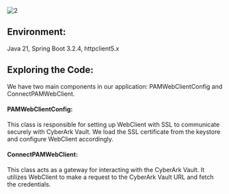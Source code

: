 
![2](https://github.com/mjameer/PAM-Java-Integration/assets/11364104/1963a595-e871-48b0-aa4e-b4c7708c62a2)

## Environment:

Java 21, Spring Boot 3.2.4, httpclient5.x


## Exploring the Code: 

We have two main components in our application: PAMWebClientConfig and ConnectPAMWebClient.

#### PAMWebClientConfig:

This class is responsible for setting up WebClient with SSL to communicate securely with CyberArk Vault.
We load the SSL certificate from the keystore and configure WebClient accordingly.

#### ConnectPAMWebClient:

This class acts as a gateway for interacting with the CyberArk Vault. It utilizes WebClient to make a request to the CyberArk Vault URL and fetch the credentials.


